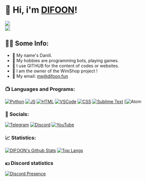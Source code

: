 
# 🎳 Hi, i'm [DIFOON](https://t.me/difoon_bot)!

[![](https://komarev.com/ghpvc/?username=Difooon&logo=github&style=for-the-badge&color=000000)](https://github.com/DIFOONofficial)
<br />
[![](https://img.shields.io/youtube/channel/subscribers/UCVEGSAvkcIPhoCzcNPlQqFw?color=black&label=YouTube%20Subs&logo=youtube&logoColor=red&style=for-the-badge)](https://youtube.com/@alsodifoon)
## 👨‍💻 Some Info:
- 🍕 My name's Daniil.
- 🍩 My hobbies are programming bots, playing games.
- 🍵 I use GITHUB for the content of codes or websites.
- 🍪 I am the owner of the WiniShop project !
- 🥪 My email: me@difoon.fun

### 📺 Languages and Programs:

[![Python](https://img.shields.io/badge/-Python-090909?style=for-the-badge&logo=python)](https://en.wikipedia.org/wiki/Python_(programming_language))
[![JS](https://img.shields.io/badge/-JS-090909?style=for-the-badge&logo=javascript)](https://wikipedia.org/wiki/JavaScript)
[![HTML](https://img.shields.io/badge/-HTML-090909?style=for-the-badge&logo=html5)](https://wikipedia.org/wiki/HTML)
[![VSCode](https://img.shields.io/badge/-VSCode-090909?style=for-the-badge&logo=VisualStudio&logoColor=00B6FF)](https://wikipedia.org/wiki/Visual_Studio_Code)
[![CSS](https://img.shields.io/badge/-CSS-090909?style=for-the-badge&logo=CSS3&logoColor=008CFF)](https://wikipedia.org/wiki/CSS)
[![Sublime Text](https://img.shields.io/badge/-Sublime%20Text-090909?style=for-the-badge&logo=SublimeText)](https://wikipedia.org/wiki/Sublime_Text)
[![Atom](https://img.shields.io/badge/-Atom-090909?style=for-the-badge&logo=Atom)

### 🍫 Socials:

[![Telegram](https://img.shields.io/badge/-Telegram-090909?style=for-the-badge&logo=Telegram)](https://t.me/difonhut)
[![Discord](https://img.shields.io/badge/-Discord-090909?style=for-the-badge&logo=Discord)](https://discord.gg/FCPR7kRABs)
[![YouTube](https://img.shields.io/badge/-YouTube-090909?style=for-the-badge&logo=YouTube&logoColor=E50000)](https://youtube.com/@alsodifoon)

### 📈 Statistics:

[![DIFOON's Github Stats](https://github-readme-stats.vercel.app/api?username=Difooon&count_private=true&hide=contribs&show_icons=true&theme=radical)](https://github.com/Difooon)
[![Top Langs](https://github-readme-stats.vercel.app/api/top-langs/?username=Difooon&count_private=true&hide=tsql&langs_count=7&theme=radical&layout=compact)](https://github.com/Difooon)

### 💵 Discord statistics
[![Discord Presence](https://lanyard.cnrad.dev/api/1216074950025150644)](https://discord.com/users/1216074950025150644)

